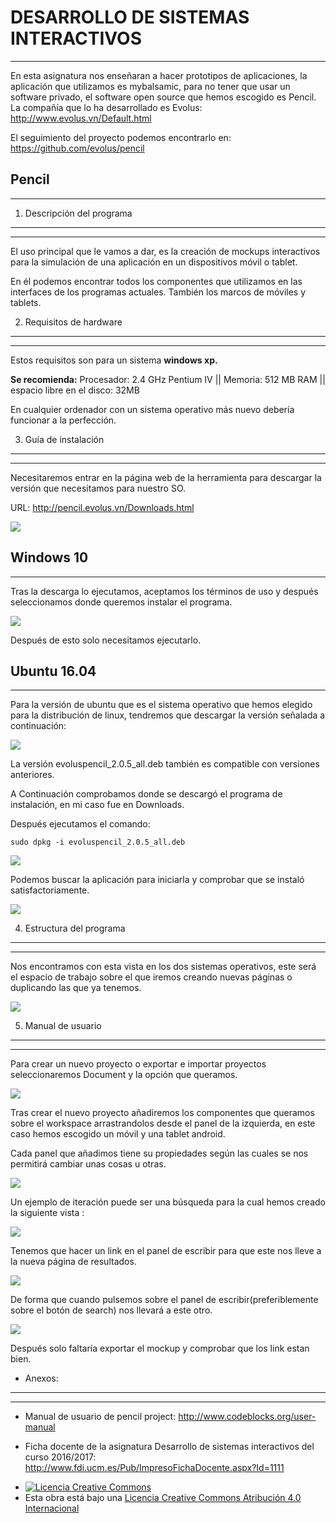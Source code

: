 <!--Creado y editado por Alberto Márquez Gómez -->
<!--
+Esta obra está bajo una licencia Licencia Creative Commons Atribución 4.0 Internacional. 
+Licencia: http://creativecommons.org/licenses/by/4.0/
+-->


**DESARROLLO DE SISTEMAS INTERACTIVOS**
===================================


----------
									

En esta asignatura nos enseñaran a hacer prototipos de aplicaciones, la aplicación que utilizamos es mybalsamic, para no tener que usar un software privado, el software open source que hemos escogido es Pencil. 
La compañía que lo ha desarrollado es Evolus: http://www.evolus.vn/Default.html

El seguimiento del proyecto podemos encontrarlo en:  https://github.com/evolus/pencil

**Pencil**
------


----------


	



1. Descripción del programa
---------------------------


----------
El uso principal que le vamos a dar, es la creación de mockups interactivos para la simulación de una aplicación en un dispositivos móvil o tablet. 

En él podemos encontrar todos los componentes que utilizamos en las interfaces de los programas actuales. También los marcos de móviles y tablets.


2. Requisitos de hardware
-------------------------
----------
Estos requisitos son para un sistema **windows xp.**

**Se recomienda:**
Procesador: 2.4 GHz Pentium IV || Memoria: 512 MB RAM || espacio libre en el disco: 32MB

En cualquier ordenador con un sistema operativo más nuevo debería funcionar a la perfección. 


3. Guía de instalación
----------------------
----------
Necesitaremos entrar en la página web de la herramienta para descargar la versión que necesitamos para nuestro SO.

URL: http://pencil.evolus.vn/Downloads.html

![](https://github.com/LibreLabUCM/LiberarFdI/blob/master/Desarrollo%20de%20Sistemas%20Interactivos/images/Captura.PNG)

**Windows 10**
----------


----------


Tras la descarga lo ejecutamos, aceptamos los términos de uso y después seleccionamos donde queremos instalar el programa.

![](https://github.com/LibreLabUCM/LiberarFdI/blob/master/Desarrollo%20de%20Sistemas%20Interactivos/images/Captura1.PNG)

Después de esto solo necesitamos ejecutarlo.

**Ubuntu 16.04**
------------


----------

Para la versión de ubuntu que es el sistema operativo que hemos elegido para la distribución de linux, tendremos que descargar la versión señalada  a continuación: 


![](https://github.com/LibreLabUCM/LiberarFdI/blob/master/Desarrollo%20de%20Sistemas%20Interactivos/images/Captura2.PNG)

La versión evoluspencil_2.0.5_all.deb también es compatible con versiones anteriores.

A Continuación comprobamos donde se descargó el programa de instalación, en mi caso fue en  Downloads.

Después ejecutamos el comando:

	sudo dpkg -i evoluspencil_2.0.5_all.deb


![](https://github.com/LibreLabUCM/LiberarFdI/blob/master/Desarrollo%20de%20Sistemas%20Interactivos/images/Captura3.PNG)

Podemos buscar la aplicación para iniciarla y comprobar que se instaló satisfactoriamente.


![](https://github.com/LibreLabUCM/LiberarFdI/blob/master/Desarrollo%20de%20Sistemas%20Interactivos/images/Captura4.PNG)


4. Estructura del programa
--------------------
----------
Nos encontramos con esta vista en los dos sistemas operativos, este será el espacio de trabajo sobre el que iremos creando nuevas páginas o duplicando las que ya tenemos.

![](https://github.com/LibreLabUCM/LiberarFdI/blob/master/Desarrollo%20de%20Sistemas%20Interactivos/images/Captura5.PNG)

5. Manual de usuario
--------------------
----------
Para crear un nuevo proyecto o exportar e importar proyectos seleccionaremos Document y la opción que queramos.


![](https://github.com/LibreLabUCM/LiberarFdI/blob/master/Desarrollo%20de%20Sistemas%20Interactivos/images/Captura6.PNG)

Tras crear el nuevo proyecto añadiremos los componentes que queramos sobre el workspace arrastrandolos desde el panel de la izquierda, en este caso hemos escogido un móvil y una tablet android.

Cada panel que añadimos tiene su propiedades según las cuales se nos permitirá cambiar unas cosas u otras.


![](https://github.com/LibreLabUCM/LiberarFdI/blob/master/Desarrollo%20de%20Sistemas%20Interactivos/images/Captura7.PNG)

Un ejemplo de iteración puede ser una búsqueda para la cual hemos creado la siguiente vista :

![](https://github.com/LibreLabUCM/LiberarFdI/blob/master/Desarrollo%20de%20Sistemas%20Interactivos/images/Captura8.PNG)

Tenemos que hacer un link en el panel de escribir para que este nos lleve a la nueva página de resultados.

![](https://github.com/LibreLabUCM/LiberarFdI/blob/master/Desarrollo%20de%20Sistemas%20Interactivos/images/Captura9.PNG)

De forma que cuando pulsemos sobre el panel de escribir(preferiblemente sobre el botón de search) nos llevará a este otro.
 
![](https://github.com/LibreLabUCM/LiberarFdI/blob/master/Desarrollo%20de%20Sistemas%20Interactivos/images/Captura10.PNG)

Después solo faltaría exportar el mockup y comprobar que los link estan bien. 


 - Anexos:
----------------------
----------
 - Manual de usuario de pencil project: 
   http://www.codeblocks.org/user-manual
   
   
 -  Ficha docente de la asignatura Desarrollo de sistemas interactivos
   del curso 2016/2017:
   http://www.fdi.ucm.es/Pub/ImpresoFichaDocente.aspx?Id=1111

+ [![Licencia Creative Commons](https://i.creativecommons.org/l/by/4.0/88x31.png)](http://creativecommons.org/licenses/by/4.0/)
+ Esta obra está bajo una  [Licencia Creative Commons Atribución 4.0 Internacional](http://creativecommons.org/licenses/by/4.0/)
